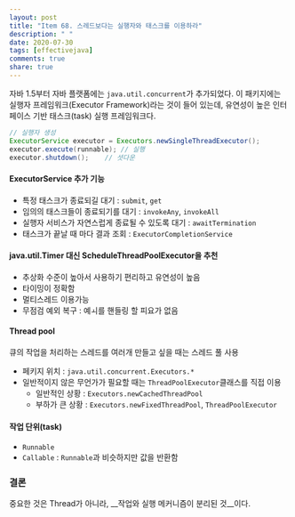 ```yaml
---
layout: post
title: "Item 68. 스레드보다는 실행자와 태스크를 이용하라"
description: " "
date: 2020-07-30
tags: [effectivejava]
comments: true
share: true
---
```


자바 1.5부터 자바 플랫폼에는 ```java.util.concurrent```가 추가되었다. 
이 패키지에는 실행자 프레임워크(Executor Framework)라는 것이 들어 있는데, 
유연성이 높은 인터페이스 기반 태스크(task) 실행 프레임워크다.

```java
// 실행자 생성
ExecutorService executor = Executors.newSingleThreadExecutor();
executor.execute(runnable); // 실행
executor.shutdown();    // 셧다운
```

#### ExecutorService 추가 기능
- 특정 태스크가 종료되길 대기 : ```submit```, ```get```
- 임의의 태스크들이 종료되기를 대기 : ```invokeAny```, ```invokeAll```
- 실행자 서비스가 자연스럽게 종료될 수 있도록 대기 : ```awaitTermination```
- 태스크가 끝날 때 마다 결과 조회 : ```ExecutorCompletionService```


#### java.util.Timer 대신 ScheduleThreadPoolExecutor을 추천
- 추상화 수준이 높아서 사용하기 편리하고 유연성이 높음
- 타이밍이 정확함
- 멀티스레드 이용가능
- 무점검 예외 복구 : 예ㅚ를 핸들링 할 피요가 없음


#### Thread pool
큐의 작업을 처리하는 스레드를 여러개 만들고 싶을 때는 스레드 풀 사용

- 페키지 위치 : ```java.util.concurrent.Executors.*```
- 일반적이지 않은 무언가가 필요할 때는 ```ThreadPoolExecutor```클래스를 직접 이용
  - 일반적인 상황 : ```Executors.newCachedThreadPool```
  - 부하가 큰 상황 : ```Executors.newFixedThreadPool```, ```ThreadPoolExecutor```
  


#### 작업 단위(task)
- ```Runnable```
- ```Callable``` : ```Runnable```과 비슷하지만 값을 반환함 
  
### 결론
중요한 것은 Thread가 아니라, __작업와 실행 메커니즘이 분리된 것__이다.